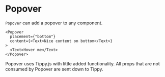 # Popover

`Popover` can add a popover to any component.

```
<Popover
  placement={"bottom"}
  content={<Text>Nice content on bottom</Text>}
>
  <Text>Hover me</Text>
</Popover>
```

Popover uses Tippy.js with little added functionality.
All props that are not consumed by Popover are sent down to Tippy.
